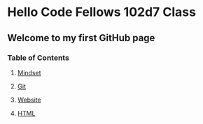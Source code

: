 # Hello Code Fellows 102d7 Class

## Welcome to my first GitHub page

### Table of Contents
1. [Mindset](https://github.com/patricklathrop/learning-journal/mindset.md)

2. [Git](https://github.com/patricklathrop/learning-journal/git.md)

3. [Website](https://github.com/patricklathrop/learning-journal/website.md)

4. [HTML](https://github.com/patricklathrop/learning-journal/html.md)

